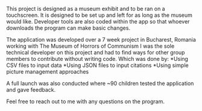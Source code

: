 This project is designed as a museum exhibit and to be ran on a touchscreen. It is designed to be set up and left for as long as the museum would like.
Developer tools are also coded within the app so that whoever downloads the program can make basic changes.

The application was developed over a 7 week project in Bucharest, Romania working with The Museum of Horrors of Communism
I was the sole technical developer on this project and had to find ways for other group members to contribute without writing code. Which was done by:
*Using CSV files to input data
*Using JSON files to input citations
*Using simple picture management approaches

A full launch was also conducted where ~90 children tested the application and gave feedback.

Feel free to reach out to me with any questions on the program.
